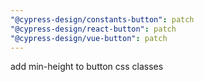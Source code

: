 ```yaml
---
"@cypress-design/constants-button": patch
"@cypress-design/react-button": patch
"@cypress-design/vue-button": patch
---
```


add min-height to button css classes